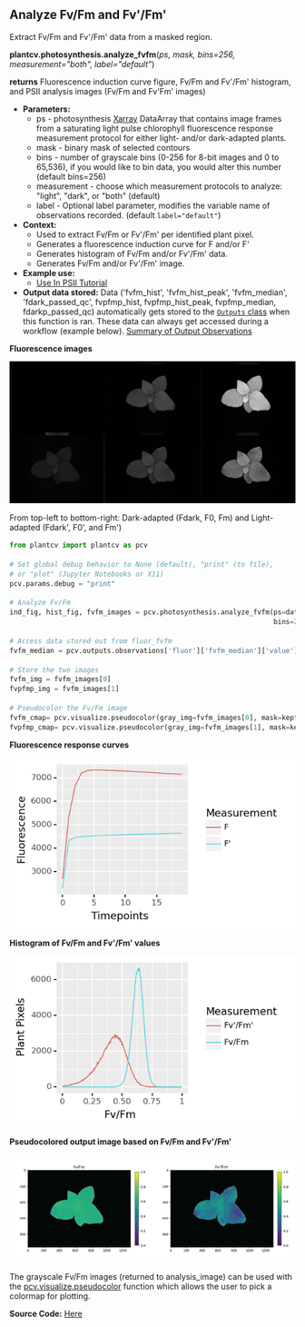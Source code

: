 ## Analyze Fv/Fm and Fv'/Fm'

Extract Fv/Fm and Fv'/Fm' data from a masked region.

**plantcv.photosynthesis.analyze_fvfm**(*ps, mask, bins=256, measurement="both", label="default"*)

**returns** Fluorescence induction curve figure, Fv/Fm and Fv'/Fm' histogram, and PSII analysis images 
(Fv/Fm and Fv'Fm' images)

- **Parameters:**
    - ps - photosynthesis [Xarray](http://xarray.pydata.org/en/stable/#) DataArray that contains image frames from a
      saturating light pulse chlorophyll fluorescence response measurement protocol for either light- and/or 
      dark-adapted plants.
    - mask - binary mask of selected contours
    - bins - number of grayscale bins (0-256 for 8-bit images and 0 to 65,536), if you would like to bin data, 
      you would alter this number (default bins=256)
    - measurement - choose which measurement protocols to analyze: "light", "dark", or "both" (default)
    - label - Optional label parameter, modifies the variable name of observations recorded. (default `label="default"`)
- **Context:**
    - Used to extract Fv/Fm or Fv'/Fm' per identified plant pixel.
    - Generates a fluorescence induction curve for F and/or F'
    - Generates histogram of Fv/Fm and/or Fv'/Fm' data.
    - Generates Fv/Fm and/or Fv'/Fm' image.
- **Example use:**
    - [Use In PSII Tutorial](psII_tutorial.md)
- **Output data stored:** Data ('fvfm_hist', 'fvfm_hist_peak', 'fvfm_median', 'fdark_passed_qc', fvpfmp_hist, 
  fvpfmp_hist_peak, fvpfmp_median, fdarkp_passed_qc) automatically gets stored to the [`Outputs` class](outputs.md) 
  when this function is ran. These data can always get accessed during a workflow (example below). 
  [Summary of Output Observations](output_measurements.md#summary-of-output-observations)

**Fluorescence images**

![Screenshot](img/documentation_images/fluor_fvfm/fvfm_images.jpg)

From top-left to bottom-right: Dark-adapted (Fdark, F0, Fm) and Light-adapted (Fdark', F0', and Fm')

```python
from plantcv import plantcv as pcv

# Set global debug behavior to None (default), "print" (to file), 
# or "plot" (Jupyter Notebooks or X11)
pcv.params.debug = "print"

# Analyze Fv/Fm    
ind_fig, hist_fig, fvfm_images = pcv.photosynthesis.analyze_fvfm(ps=data_array, mask=kept_mask, 
                                                                 bins=256, measurement="both", label="fluor")

# Access data stored out from fluor_fvfm
fvfm_median = pcv.outputs.observations['fluor']['fvfm_median']['value']

# Store the two images
fvfm_img = fvfm_images[0]
fvpfmp_img = fvfm_images[1]

# Pseudocolor the Fv/Fm image
fvfm_cmap= pcv.visualize.pseudocolor(gray_img=fvfm_images[0], mask=kept_mask, min_value=0, max_value=1, title="Fv/Fm")
fvpfmp_cmap= pcv.visualize.pseudocolor(gray_img=fvfm_images[1], mask=kept_mask, min_value=0, max_value=1, title="Fv'/Fm'")

```

**Fluorescence response curves**

![Screenshot](img/documentation_images/fluor_fvfm/fluorescence_curves.png)

**Histogram of Fv/Fm and Fv'/Fm' values**

![Screenshot](img/documentation_images/fluor_fvfm/fvfm_histograms.png)

**Pseudocolored output image based on Fv/Fm and Fv'/Fm'**

![Screenshot](img/documentation_images/fluor_fvfm/fvfm_cmaps.png)

The grayscale Fv/Fm images (returned to analysis_image) can be used with the 
[pcv.visualize.pseudocolor](visualize_pseudocolor.md) function which allows the user to pick a colormap for plotting.

**Source Code:** [Here](https://github.com/danforthcenter/plantcv/blob/master/plantcv/plantcv/photosynthesis/analyze_fvfm.py)
